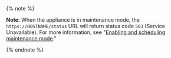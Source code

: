 {% note %}

**Note:** When the appliance is in maintenance mode, the `https://HOSTNAME/status` URL will return status code `503` (Service Unavailable). For more information, see "[Enabling and scheduling maintenance mode](/enterprise/admin/guides/installation/enabling-and-scheduling-maintenance-mode)."

{% endnote %}
